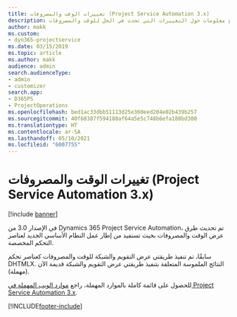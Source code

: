 ```yaml
---
title: تغييرات الوقت والمصروفات (Project Service Automation 3.x)
description: يقدم هذا الموضوع معلومات حول التغييرات التي تحدث في الحل للوقت والمصروفات.
author: makk
ms.custom:
- dyn365-projectservice
ms.date: 03/15/2019
ms.topic: article
ms.author: makk
audience: admin
search.audienceType:
- admin
- customizer
search.app:
- D365PS
- ProjectOperations
ms.openlocfilehash: bed1ac33dbb51113d25e360eed204e02b439b257
ms.sourcegitcommit: 40f68387f594180af64a5e5c748b6efa188bd300
ms.translationtype: HT
ms.contentlocale: ar-SA
ms.lasthandoff: 05/10/2021
ms.locfileid: "6007755"
---
```

# <a name="time-and-expense-changes-project-service-automation-3x"></a>تغييرات الوقت والمصروفات (Project Service Automation 3.x)

[!include [banner](../../includes/psa-now-project-operations.md)]

في الإصدار 3.0 من Dynamics 365 Project Service Automation، تم تحديث طرق عرض الوقت والمصروفات بحيث تستفيد من إطار عمل النظام الأساسي الجديد لعناصر التحكم المخصصة.

سابقًا، تم تنفيذ طريقتي عرض التقويم والشبكة للوقت والمصروفات كعناصر تحكم DHTMLX. النتائج الملموسة المتعلقة بتنفيذ طريقتي عرض التقويم والشبكة قديمة الآن (مهملة).

للحصول على قائمة كاملة بالموارد المهملة، راجع [موارد الويب المهملة في Project Service Automation 3.x](web-resources-deprecated-v3.x.md).


[!INCLUDE[footer-include](../../includes/footer-banner.md)]